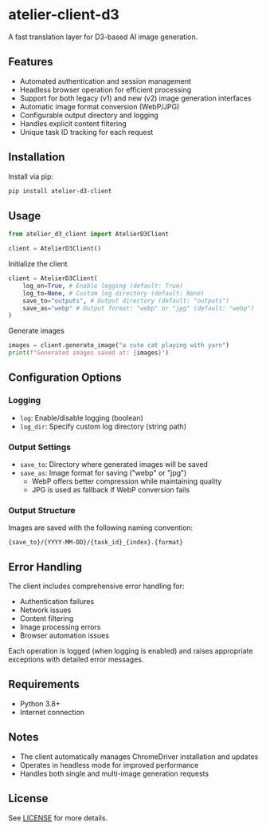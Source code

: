 # atelier-client-d3
A fast translation layer for D3-based AI image generation.

## Features
- Automated authentication and session management
- Headless browser operation for efficient processing
- Support for both legacy (v1) and new (v2) image generation interfaces
- Automatic image format conversion (WebP/JPG)
- Configurable output directory and logging
- Handles explicit content filtering
- Unique task ID tracking for each request

## Installation
Install via pip:
```bash
pip install atelier-d3-client
```

## Usage

```python
from atelier_d3_client import AtelierD3Client

client = AtelierD3Client()
```

Initialize the client
```python
client = AtelierD3Client(
    log_on=True, # Enable logging (default: True)
    log_to=None, # Custom log directory (default: None)
    save_to="outputs", # Output directory (default: "outputs")
    save_as="webp" # Output format: "webp" or "jpg" (default: "webp")
)
```

Generate images
```python
images = client.generate_image("a cute cat playing with yarn")
print(f"Generated images saved at: {images}")
```


## Configuration Options

### Logging
- `log`: Enable/disable logging (boolean)
- `log_dir`: Specify custom log directory (string path)

### Output Settings
- `save_to`: Directory where generated images will be saved
- `save_as`: Image format for saving ("webp" or "jpg")
  - WebP offers better compression while maintaining quality
  - JPG is used as fallback if WebP conversion fails

### Output Structure
Images are saved with the following naming convention:
```
{save_to}/{YYYY-MM-DD}/{task_id}_{index}.{format}
```

## Error Handling
The client includes comprehensive error handling for:
- Authentication failures
- Network issues
- Content filtering
- Image processing errors
- Browser automation issues


Each operation is logged (when logging is enabled) and raises appropriate exceptions with detailed error messages.

## Requirements
- Python 3.8+
- Internet connection

## Notes
- The client automatically manages ChromeDriver installation and updates
- Operates in headless mode for improved performance
- Handles both single and multi-image generation requests

## License
See [LICENSE](LICENSE) for more details.
